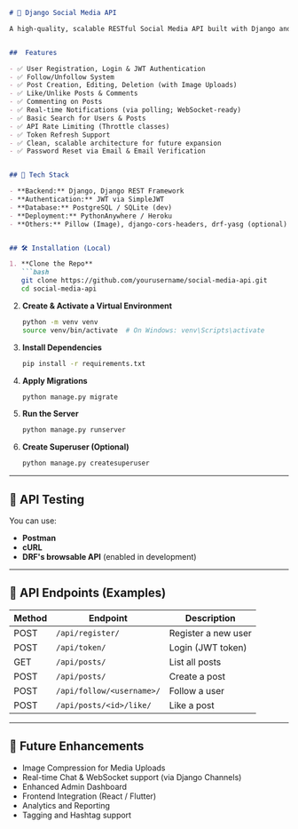 
```markdown
# 📱 Django Social Media API

A high-quality, scalable RESTful Social Media API built with Django and Django REST Framework. This backend powers user authentication, media sharing, following systems, notifications, and more — all ready for frontend integration and future real-time features.


##  Features

- ✅ User Registration, Login & JWT Authentication  
- ✅ Follow/Unfollow System  
- ✅ Post Creation, Editing, Deletion (with Image Uploads)  
- ✅ Like/Unlike Posts & Comments  
- ✅ Commenting on Posts  
- ✅ Real-time Notifications (via polling; WebSocket-ready)  
- ✅ Basic Search for Users & Posts  
- ✅ API Rate Limiting (Throttle classes)  
- ✅ Token Refresh Support  
- ✅ Clean, scalable architecture for future expansion  
- ✅ Password Reset via Email & Email Verification


## 🧱 Tech Stack

- **Backend:** Django, Django REST Framework  
- **Authentication:** JWT via SimpleJWT  
- **Database:** PostgreSQL / SQLite (dev)  
- **Deployment:** PythonAnywhere / Heroku  
- **Others:** Pillow (Image), django-cors-headers, drf-yasg (optional)  


## 🛠️ Installation (Local)

1. **Clone the Repo**
   ```bash
   git clone https://github.com/yourusername/social-media-api.git
   cd social-media-api
   ```

2. **Create & Activate a Virtual Environment**
   ```bash
   python -m venv venv
   source venv/bin/activate  # On Windows: venv\Scripts\activate
   ```

3. **Install Dependencies**
   ```bash
   pip install -r requirements.txt
   ```

4. **Apply Migrations**
   ```bash
   python manage.py migrate
   ```

5. **Run the Server**
   ```bash
   python manage.py runserver
   ```

6. **Create Superuser (Optional)**
   ```bash
   python manage.py createsuperuser
   ```

---

## 🧪 API Testing

You can use:
- **Postman**
- **cURL**
- **DRF's browsable API** (enabled in development)

---

## 📌 API Endpoints (Examples)

| Method | Endpoint | Description |
|--------|----------|-------------|
| POST   | `/api/register/`        | Register a new user         |
| POST   | `/api/token/`           | Login (JWT token)           |
| GET    | `/api/posts/`           | List all posts              |
| POST   | `/api/posts/`           | Create a post               |
| POST   | `/api/follow/<username>/` | Follow a user             |
| POST   | `/api/posts/<id>/like/` | Like a post                 |

---

## 🧠 Future Enhancements
- Image Compression for Media Uploads 
- Real-time Chat & WebSocket support (via Django Channels)  
- Enhanced Admin Dashboard  
- Frontend Integration (React / Flutter)  
- Analytics and Reporting  
- Tagging and Hashtag support  